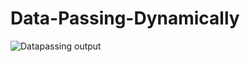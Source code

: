 # Data-Passing-Dynamically
![Datapassing output](https://user-images.githubusercontent.com/79982684/114697478-d1b07600-9cd2-11eb-8aad-17ff855ba6ae.png)
